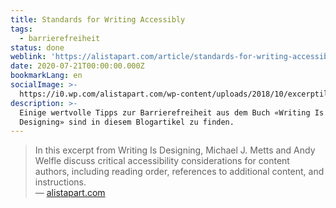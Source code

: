 ```yaml
---
title: Standards for Writing Accessibly
tags:
  - barrierefreiheit
status: done
weblink: 'https://alistapart.com/article/standards-for-writing-accessibly/'
date: 2020-07-21T00:00:00.000Z
bookmarkLang: en
socialImage: >-
  https://i0.wp.com/alistapart.com/wp-content/uploads/2018/10/excerptillustration_300.png?fit=1200%2C586&ssl=1
description: >-
  Einige wertvolle Tipps zur Barrierefreiheit aus dem Buch «Writing Is
  Designing» sind in diesem Blogartikel zu finden.
---
```

<blockquote>In this excerpt from Writing Is Designing, Michael J. Metts and Andy Welfle discuss critical accessibility considerations for content authors, including reading order, references to additional content, and instructions.<footer>— <a href="https://alistapart.com/article/standards-for-writing-accessibly/">alistapart.com</a></footer></blockquote>
